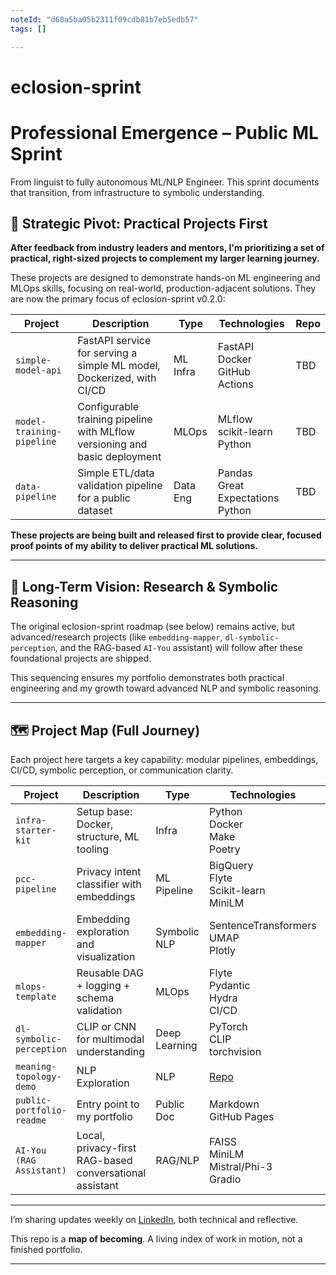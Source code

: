 ```yaml
---
noteId: "d68a5ba05b2311f09cdb81b7eb5edb57"
tags: []

---
```


# eclosion-sprint

# Professional Emergence – Public ML Sprint

From linguist to fully autonomous ML/NLP Engineer. This sprint documents that transition, from infrastructure to symbolic understanding.

## 🚩 **Strategic Pivot: Practical Projects First**

**After feedback from industry leaders and mentors, I'm prioritizing a set of practical, right-sized projects to complement my larger learning journey.**

These projects are designed to demonstrate hands-on ML engineering and MLOps skills, focusing on real-world, production-adjacent solutions. They are now the primary focus of eclosion-sprint v0.2.0:

| Project | Description | Type | Technologies | Repo |
|--------|-------------|------|--------------|------|
| `simple-model-api` | FastAPI service for serving a simple ML model, Dockerized, with CI/CD | ML Infra | FastAPI<br>Docker<br>GitHub Actions | TBD |
| `model-training-pipeline` | Configurable training pipeline with MLflow versioning and basic deployment | MLOps | MLflow<br>scikit-learn<br>Python | TBD |
| `data-pipeline` | Simple ETL/data validation pipeline for a public dataset | Data Eng | Pandas<br>Great Expectations<br>Python | TBD |

**These projects are being built and released first to provide clear, focused proof points of my ability to deliver practical ML solutions.**

---

## 🧭 **Long-Term Vision: Research & Symbolic Reasoning**

The original eclosion-sprint roadmap (see below) remains active, but advanced/research projects (like `embedding-mapper`, `dl-symbolic-perception`, and the RAG-based `AI-You` assistant) will follow after these foundational projects are shipped.

This sequencing ensures my portfolio demonstrates both practical engineering and my growth toward advanced NLP and symbolic reasoning.

---

## 🗺️ **Project Map (Full Journey)**

Each project here targets a key capability: modular pipelines, embeddings, CI/CD, symbolic perception, or communication clarity.

| Project | Description | Type | Technologies | Repo |
|--------|-------------|------|--------------|------|
| `infra-starter-kit` | Setup base: Docker, structure, ML tooling | Infra | Python<br> Docker<br> Make<br> Poetry | [Repo](https://github.com/naaas94/infra-starter-kit) |
| `pcc-pipeline` | Privacy intent classifier with embeddings | ML Pipeline | BigQuery<br> Flyte<br> Scikit-learn<br> MiniLM | TBD  |
| `embedding-mapper` | Embedding exploration and visualization | Symbolic NLP | SentenceTransformers<br> UMAP<br> Plotly | [Repo](https://github.com/naaas94/embedding-mapper) |
| `mlops-template` | Reusable DAG + logging + schema validation | MLOps | Flyte<br> Pydantic<br> Hydra<br> CI/CD | TBD |
| `dl-symbolic-perception` | CLIP or CNN for multimodal understanding | Deep Learning | PyTorch<br> CLIP<br> torchvision | TBD |
| `meaning-topology-demo` | NLP Exploration | NLP | [Repo](https://github.com/naaas94/meaning-topology-demo) |
| `public-portfolio-readme` | Entry point to my portfolio | Public Doc | Markdown<br> GitHub Pages | TBD |
| `AI-You (RAG Assistant)` | Local, privacy-first RAG-based conversational assistant | RAG/NLP | FAISS<br>MiniLM<br>Mistral/Phi-3<br>Gradio | TBD |

---

I’m sharing updates weekly on [LinkedIn](https://linkedin.com/in/alejandro-garay-338257243), both technical and reflective.

This repo is a **map of becoming**.
A living index of work in motion, not a finished portfolio.

---
